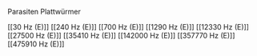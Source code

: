 Parasiten Plattwürmer

[[30 Hz (E)]]
[[240 Hz (E)]]
[[700 Hz (E)]]
[[1290 Hz (E)]]
[[12330 Hz (E)]]
[[27500 Hz (E)]]
[[35410 Hz (E)]]
[[142000 Hz (E)]]
[[357770 Hz (E)]]
[[475910 Hz (E)]]
